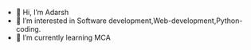 - 👋 Hi, I’m Adarsh
- 👀 I’m interested in Software development,Web-development,Python-coding.
- 🌱 I’m currently learning MCA




<!---
adarsh-varrier/adarsh-varrier is a ✨ special ✨ repository because its `README.md` (this file) appears on your GitHub profile.
You can click the Preview link to take a look at your changes.
--->
